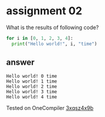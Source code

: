 # assignment 02
What is the results of following code?
```python
for i in [0, 1, 2, 3, 4]:
  print("Hello world!", i, "time")
```

## answer

```
Hello world! 0 time
Hello world! 1 time
Hello world! 2 time
Hello world! 3 time
Hello world! 4 time
```

Tested on OneCompiler [3xqsz4x9b](https://onecompiler.com/python/3xqsz4x9b)
